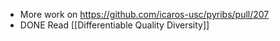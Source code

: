 - More work on https://github.com/icaros-usc/pyribs/pull/207
- DONE Read [[Differentiable Quality Diversity]]